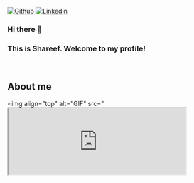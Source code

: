 [![Github](https://img.shields.io/github/followers/Shareef-shaik?label=Follow&style=social)](https://github.com/Shareef-shaik)
[![Linkedin](https://img.shields.io/badge/-Shareef%20Shaik-blue?style=flat-square&logo=linkedin&logoColor=white&link=https://www.linkedin.com/in/shareef-shaik-22738310b/)](https://www.linkedin.com/in/shareef-shaik-22738310b/)

### Hi there 👋 
### This is Shareef. Welcome to my profile!

<br />

## About me 
<p align="center" Hi 👋, I'm Shareef Shaik, An Aspiring Data scientist</p>
<p align="center" Passionate about solving real world problems with the help of AI </p>


<img align="top" alt="GIF" src="<iframe src="https://tenor.com/view/animation-cartoons-toons-danny-phantom-danny-fenton-gif-14827989" width="400px" />


-  I’m currently working on **Machine Learning**
-  I’m currently learning **NLP with Deep Learning**
-  I’m open to collaborate with others towards any Machine learning Projects.
-  Goals: To solve intersting real world problems with data out there.

<br />

### Known Languages and Tools:
<br />
<p align="left">
<code><img height="50" src="https://www.vectorlogo.zone/logos/python/python-ar21.svg"></code>
<code><img height="50" src="https://www.vectorlogo.zone/logos/pocoo_flask/pocoo_flask-ar21.svg"></code>
<code><img height="50" src="https://www.vectorlogo.zone/logos/jupyter/jupyter-ar21.svg"></code>
<code><img height="50" src="https://www.vectorlogo.zone/logos/tensorflow/tensorflow-ar21.svg"></code>
</p>
<p>
<code><img height="50" src="https://www.vectorlogo.zone/logos/heroku/heroku-ar21.svg"></code>
<code><img height="50" src="https://www.vectorlogo.zone/logos/numpy/numpy-ar21.svg"></code>
<code><img height="50" src="https://www.vectorlogo.zone/logos/docker/docker-icon.svg"></code>
<code><img height="50" src="https://www.vectorlogo.zone/logos/git-scm/git-scm-ar21.svg"></code>
</p>

<br />

<p align="left">
  <img src="https://github-readme-stats.vercel.app/api/top-langs/?username=Shareef-shaik&layout=compact&hide=html&theme=tokyonight&line_height=27" alt="Shareef-shaik"/>
</p>

<br />

### 📕 Latest Blog Posts
<!-- BLOG-POST-LIST:START -->
- [Know What Employers are expecting for a Data Scientist Role in-2020](https://towardsdatascience.com/know-what-employers-are-expecting-for-a-data-scientist-role-in-2020-65ad68553cc4)
- [Sentiment Analysis — ML project from Scratch to Production (Web Application)](https://medium.com/towards-artificial-intelligence/sentiment-analysis-from-scratch-to-production-web-api-3382f19748e8)

<!-- BLOG-POST-LIST:END -->

<p align="left">
<img  src="https://github-readme-stats.vercel.app/api?username=Shareef-shaik&show_icons=true&theme=tokyonight" alt="Shareef-shaik" />
</p>

<br />

### Connect with me through:

<a href="https://www.linkedin.com/in/shareef-shaik-22738310b/"> 
  <img align="left" alt="Linkedin Venumadhav" width="21px" src="https://cdn.jsdelivr.net/npm/simple-icons@3.0.1/icons/linkedin.svg" /> 
</a>
<a href="https://medium.com/@shareefshaik1375">
  <img align="left" alt="Medium Venu" width="21px" src="https://cdn.jsdelivr.net/npm/simple-icons@3.0.1/icons/medium.svg" />
</a>
<a href="https://fb.com/">
  <img align="left" alt="FB Venu" width="21px" src="https://cdn.jsdelivr.net/npm/simple-icons@3.0.1/icons/facebook.svg" alt="venmad" />
</a>
<br />

<p align="center"> <img src="https://komarev.com/ghpvc/?username=Shareef-shaik" alt="Shareef-shaik" /> </p>
